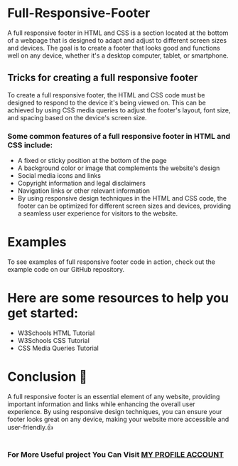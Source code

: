 # Full-Responsive-Footer
A full responsive footer in HTML and CSS is a section located at the bottom of a webpage that is designed to adapt and adjust to different screen sizes and devices. The goal is to create a footer that looks good and functions well on any device, whether it's a desktop computer, tablet, or smartphone.


## Tricks for creating a full responsive footer 

To create a full responsive footer, the HTML and CSS code must be designed to respond to the device it's being viewed on. This can be achieved by using CSS media queries to adjust the footer's layout, font size, and spacing based on the device's screen size.

### Some common features of a full responsive footer in HTML and CSS include:

* A fixed or sticky position at the bottom of the page
* A background color or image that complements the website's design
* Social media icons and links
* Copyright information and legal disclaimers
* Navigation links or other relevant information
* By using responsive design techniques in the HTML and CSS code, the footer can be optimized for different screen sizes and devices, providing a seamless user experience for visitors to the website.


# Examples
To see examples of full responsive footer code in action, check out the example code on our GitHub repository.


# Here are some resources to help you get started:

* W3Schools HTML Tutorial
* W3Schools CSS Tutorial
* CSS Media Queries Tutorial

# Conclusion :tada:
A full responsive footer is an essential element of any website, providing important information and links while enhancing the overall user experience. By using responsive design techniques, you can ensure your footer looks great on any device, making your website more accessible and user-friendly.:+1:
```_________________________________________________________________________________________________
```
### For More Useful project You Can Visit [MY PROFILE ACCOUNT](https://github.com/omarMohammedbenzo) 
